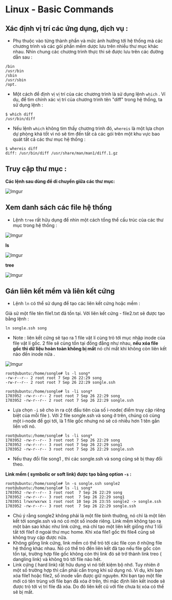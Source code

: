 # Linux - Basic Commands

## Xác định vị trí các ứng dụng, dịch vụ :
- Phụ thuộc vào từng thành phần và mức ảnh hưởng tới hệ thống mà các chương trình và các gói phần mềm dược lưu
trên nhiều thư mục khác nhau. Nhìn chung các chương trình thực thi sẽ được lưu trên các đường dẫn sau : 
```
/bin
/usr/bin
/sbin
/usr/sbin
/opt.
```

- Một cách để định vị vị trí của các chương trình là sử dụng lệnh `which` . Ví dụ, để tìm chính xác vị trí của 
chương trình tên "diff" trong hệ thống, ta sử dụng lệnh :
```
$ which diff
/usr/bin/diff
```
-  Nếu lệnh `which` không tìm thấy chương trình đó, `whereis` là một lựa chọn dự phòng khá tốt vì nó sẽ tìm đến 
tất cả các gói trên một khu vực bao quát tất cả các thư mục hệ thống :

```
$ whereis diff
diff: /usr/bin/diff /usr/share/man/man1/diff.1.gz

```

## Truy cập thư mục :

**Các lệnh sau dùng để di chuyển giữa các thư mục:**

![Imgur](https://i.imgur.com/wG8NdAN.png)

## Xem danh sách các file hệ thống

- Lệnh `tree` rất hữu dụng để nhìn một cách tổng thể cấu trúc của các thư mục trong hệ thống :

![Imgur](https://i.imgur.com/kxhV03P.png)

**ls**

![Imgur](https://i.imgur.com/jo4N4rt.png)

**tree**

![Imgur](https://i.imgur.com/vJPhtfo.png)


## Gán liên kết mềm và liên kết cứng 

- Lệnh `ln` có thể sử dụng để tạo các liên kết cứng hoặc mềm :

Giả sử một file tên file1.txt đã tồn tại. Với liên kết cứng - file2.txt sẽ được tạo bằng lệnh :

` ln songle.ssh song `

-  Note : liên kết cứng sẽ tạo ra 1 file vật lí cùng trỏ tới mục nhập inode của file vật lí gốc. 
2 file sẽ cùng tồn tại đồng đẳng như nhau, **nếu xóa file gốc thì dữ liệu hoàn toàn không bị mất** nó chỉ mất
khi không còn liên kết nào đến inode nữa .
	
![Imgur](https://i.imgur.com/Tdhcez8.png)

```
root@ubuntu:/home/songle# ls -l song*
-rw-r--r-- 2 root root 7 Sep 26 22:29 song
-rw-r--r-- 2 root root 7 Sep 26 22:29 songle.ssh

root@ubuntu:/home/songle# ls -li song*
1703952 -rw-r--r-- 2 root root 7 Sep 26 22:29 song
1703952 -rw-r--r-- 2 root root 7 Sep 26 22:29 songle.ssh
```

- Lựa chọn `-i` sẽ cho in ra cột đầu tiên của số i-node( điểm truy cập riêng biệt của mỗi file ).
Với 2 file songle.ssh và song ở trên, chúng có cùng một i-node để gọi tới, là 1 file gốc nhưng nó sẽ có 
nhiều hơn 1 tên gắn liền với nó.

```
root@ubuntu:/home/songle# ls -li song*
1703952 -rw-r--r-- 3 root root 7 Sep 26 22:29 song
1703952 -rw-r--r-- 3 root root 7 Sep 26 22:29 song1
1703952 -rw-r--r-- 3 root root 7 Sep 26 22:29 songle.ssh

```
- Nếu thay đổi file song1 , thì các songle.ssh và song cũng sẽ bị thay đổi theo.

**Link mềm ( symbolic or soft link) được tạo bằng option `-s` :**

```
root@ubuntu:/home/songle# ln -s songle.ssh songle2
root@ubuntu:/home/songle# ls -li song*
1703952 -rw-r--r-- 3 root root  7 Sep 26 22:29 song
1703952 -rw-r--r-- 3 root root  7 Sep 26 22:29 song1
1703951 lrwxrwxrwx 1 root root 10 Sep 26 23:55 songle2 -> songle.ssh
1703952 -rw-r--r-- 3 root root  7 Sep 26 22:29 songle.ssh

```

- Chú ý rằng songle2 không phải là một file bình thường, nó chỉ là một liên kết tới songle.ssh và nó có một số inode riêng. 
Link mềm không tạo ra một bản sao khác như link cứng, mà chỉ tạo một liên kết giống như 1 lối tắt tới file1 ở ngoài thư mục home.
Khi xóa file1 gốc thì file4 cũng sẽ không truy cập được nữa.
- Không giống link cứng, link mềm có thể trỏ tới các file con ở những file hệ thống khác nhau. Nó có thể trỏ đến
liên kết đã tạo nếu file gốc còn tồn tại, trường hợp file gốc không còn thì link đó sẽ trở thành link treo ( dangling link)
 và không trỏ tới file nào hết.
- Link cứng ( hard link) rất hữu dụng vì nó tiết kiệm bộ nhớ. Tuy nhiên ở một số trường hợp thì cần phải cẩn trọng khi sử dụng nó.
Ví dụ, khi bạn xóa file1 hoặc file2, số inode vẫn được giữ nguyên.  Khi bạn tạo một file mới có tên trùng với file bạn đã xóa ở trên,
thì mặc định liên kết inode sẽ được trỏ tới vị trí file đã xóa. Do đó liên kết cũ với file chưa bị xóa có thể sẽ bị mất.

